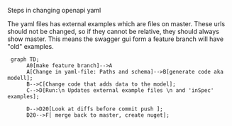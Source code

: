 Steps in changing openapi yaml 

The yaml files has external examples which are files on master. These urls should not be changed, so if they cannot be relative, they should always show master. This means the swagger gui form a feature branch will have "old" examples. 
```mermaid      
 graph TD;
      A0[make feature branch]-->A
      A[Change in yaml-file: Paths and schema]-->B[generate code aka modell];
      B-->C[Change code that adds data to the model];
      C-->D[Run:\n Updates external example files \n and 'inSpec' examples];
     
      D-->D20[Look at diffs before commit push ];
      D20-->F[ merge back to master, create nuget];

      
```
